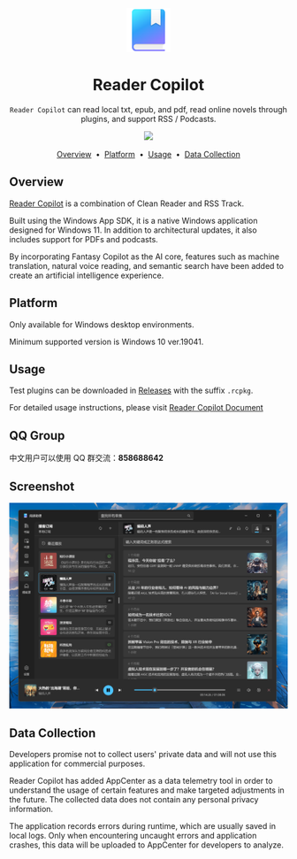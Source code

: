 <p align="center">
  <img src="assets/logo.svg" width="80" alt="Reader Copilot logo" />
</p>

<div align="center">

# Reader Copilot

`Reader Copilot` can read local txt, epub, and pdf, read online novels through plugins, and support RSS / Podcasts.

<p align="center">
    <a title="Get From Microsoft Store" href="https://www.microsoft.com/store/apps/9PFZCKRHW0BC?launch=true&mode=full" target="_blank">
        <picture>
            <source srcset="https://get.microsoft.com/images/en-US%20light.svg" media="(prefers-color-scheme: dark)" />
            <source srcset="https://get.microsoft.com/images/en-US%20dark.svg" media="(prefers-color-scheme: light), (prefers-color-scheme: no-preference)" />
            <img src="https://get.microsoft.com/images/en-US%20dark.svg" width=144 />
        </picture>
    </a>
</p>

</div>
<p align="center">
<a href="#overview">Overview</a> &nbsp;&bull;&nbsp;
<a href="#platform">Platform</a> &nbsp;&bull;&nbsp;
<a href="#usage">Usage</a> &nbsp;&bull;&nbsp;
<a href="#data-collection">Data Collection</a>
</p>

## Overview

[Reader Copilot](https://www.microsoft.com/store/apps/9PFZCKRHW0BC) is a combination of Clean Reader and RSS Track.

Built using the Windows App SDK, it is a native Windows application designed for Windows 11. In addition to architectural updates, it also includes support for PDFs and podcasts.

By incorporating Fantasy Copilot as the AI core, features such as machine translation, natural voice reading, and semantic search have been added to create an artificial intelligence experience.

## Platform

Only available for Windows desktop environments.

Minimum supported version is Windows 10 ver.19041.

## Usage

Test plugins can be downloaded in [Releases](https://github.com/Richasy/ReaderCopilot.Public/releases) with the suffix `.rcpkg`.

For detailed usage instructions, please visit [Reader Copilot Document](https://readercopilot.richasy.com/docs)

## QQ Group

中文用户可以使用 QQ 群交流：**858688642**

## Screenshot

![Screenshot](./assets/screenshot.png)

## Data Collection

Developers promise not to collect users' private data and will not use this application for commercial purposes.

Reader Copilot has added AppCenter as a data telemetry tool in order to understand the usage of certain features and make targeted adjustments in the future. The collected data does not contain any personal privacy information.

The application records errors during runtime, which are usually saved in local logs. Only when encountering uncaught errors and application crashes, this data will be uploaded to AppCenter for developers to analyze.
